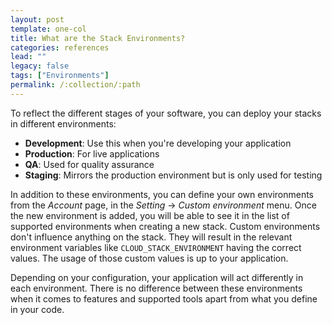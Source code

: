 ```yaml
---
layout: post
template: one-col
title: What are the Stack Environments?
categories: references
lead: ""
legacy: false
tags: ["Environments"]
permalink: /:collection/:path
---
```


To reflect the different stages of your software, you can deploy your stacks in different environments:

* **Development**: Use this when you're developing your application
* **Production**: For live applications
* **QA**: Used for quality assurance
* **Staging**: Mirrors the production environment but is only used for testing

In addition to these environments, you can define your own environments from the _Account_ page, in the _Setting_ -> _Custom environment_ menu. Once the new environment is added, you will be able to see it in the list of supported environments when creating a new stack. Custom environments don't influence anything on the stack. They will result in the relevant environment variables like `CLOUD_STACK_ENVIRONMENT` having the correct values. The usage of those custom values is up to your application.

Depending on your configuration, your application will act differently in each environment. There is no difference between these environments when it comes to features and supported tools apart from what you define in your code.
